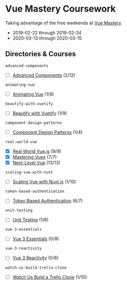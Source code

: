 # Vue Mastery Coursework

Taking advantage of the free weekends at [Vue Mastery](https://www.vuemastery.com).

- 2019-02-22 through 2019-02-24
- 2020-03-13 through 2020-03-15

## Directories & Courses

`advanced-components`

- [ ] [Advanced Components](https://www.vuemastery.com/courses/advanced-components/evan-you-on-proxiesm) (2/12)

`animating-vue`

- [ ] [Animating Vue](https://www.vuemastery.com/courses/animating-vue/transitions) (1/9)

`beautify-with-vuetify`

- [ ] [Beautify with Vuetify](https://www.vuemastery.com/courses/beautify-with-vuetify/components-part-1) (1/9)

`component-design-patterns`

- [ ] [Component Design Patterns](https://www.vuemastery.com/courses/Component-Design-Patterns/props-fundamentals) (1/4)

`real-world-vue`

- [x] [Real World Vue.js](https://www.vuemastery.com/courses/real-world-vue-js/API-calls-with-Axios) (9/9)
- [x] [Mastering Vuex](https://www.vuemastery.com/courses/mastering-vuex/intro-to-vuex) (7/7)
- [x] [Next-Level Vue](https://www.vuemastery.com/courses/next-level-vue/next-level-vue-orientation) (13/13)

`scaling-vue-with-nuxt`

- [ ] [Scaling Vue with Nuxt.js](https://www.vuemastery.com/courses/scaling-vue-with-nuxt-js/creating-a-nuxt-app) (1/10)

`token-based-authentication`

- [ ] [Token Based Authentication](https://www.vuemastery.com/courses/token-based-authentication/automatic-login) (6/7)

`unit-testing`

- [ ] [Unit Testing](https://www.vuemastery.com/courses/unit-testing/what-to-test) (1/8)

`vue-3-essentials`

- [ ] [Vue 3 Essentials](https://www.vuemastery.com/courses/vue-3-essentials/why-the-composition-api) (0/9)

`vue-3-reactivity`

- [ ] [Vue 3 Reactivity](https://www.vuemastery.com/courses/vue-3-reactivity/vue3-reactivity) (0/6)

`watch-us-build-trello-clone`

- [ ] [Watch Us Build a Trello Clone](https://www.vuemastery.com/courses/watch-us-build-trello-clone/building-our-board) (1/10)
